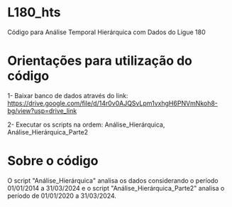 # L180_hts
Código para Análise Temporal Hierárquica com Dados do Ligue 180

# Orientações para utilização do código
1- Baixar banco de dados através do link:
https://drive.google.com/file/d/14r0v0AJQSvLpm1vxhgH6PNVmNkoh8-bg/view?usp=drive_link

2- Executar os scripts na ordem: Análise_Hierárquica, Análise_Hierárquica_Parte2

# Sobre o código
O script "Análise_Hierárquica" analisa os dados considerando o período 01/01/2014 a 31/03/2024 e o script "Análise_Hierárquica_Parte2" analisa o período de 01/01/2020 a 31/03/2024.
